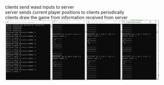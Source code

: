 clients send wasd inputs to server
<br>server sends current player positions to clients periodically
<br>clients draw the game from information received from server
![Description](Capture.PNG)
